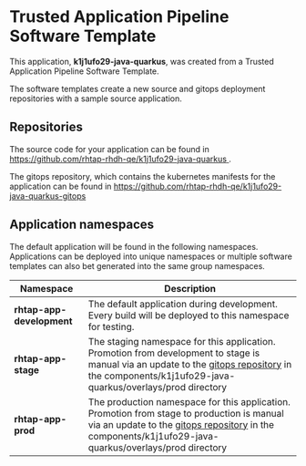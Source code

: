 # Trusted Application Pipeline Software Template

This application, **k1j1ufo29-java-quarkus**, was created from a Trusted Application Pipeline Software Template.

The software templates create a new source and gitops deployment repositories with a sample source application. 

## Repositories

The source code for your application can be found in [https://github.com/rhtap-rhdh-qe/k1j1ufo29-java-quarkus ](https://github.com/rhtap-rhdh-qe/k1j1ufo29-java-quarkus ).
 
The gitops repository, which contains the kubernetes manifests for the application can be found in 
[https://github.com/rhtap-rhdh-qe/k1j1ufo29-java-quarkus-gitops ](https://github.com/rhtap-rhdh-qe/k1j1ufo29-java-quarkus-gitops ) 

## Application namespaces 

The default application will be found in the following namespaces. Applications can be deployed into unique namespaces or multiple software templates can also bet generated into the same group namespaces.  

|  Namespace   |  Description   |  
| -------- | -------- |   
| **rhtap-app-development** | The default application during development. Every build will be deployed to this namespace for testing. | 
| **rhtap-app-stage** | The staging namespace for this application. Promotion from development to stage is manual via an update to the [gitops repository](https://github.com/rhtap-rhdh-qe/k1j1ufo29-java-quarkus-gitops ) in the components/k1j1ufo29-java-quarkus/overlays/prod directory |  
| **rhtap-app-prod** | The production namespace for this application. Promotion from stage to production is manual via an update to the [gitops repository](https://github.com/rhtap-rhdh-qe/k1j1ufo29-java-quarkus-gitops ) in the components/k1j1ufo29-java-quarkus/overlays/prod directory | 